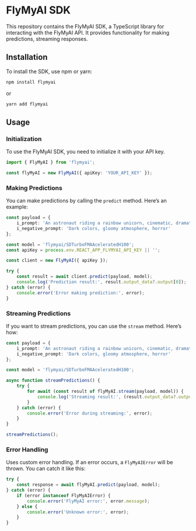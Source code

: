 # FlyMyAI SDK

This repository contains the FlyMyAI SDK, a TypeScript library for interacting with the FlyMyAI API. It provides functionality for making predictions, streaming responses.

## Installation

To install the SDK, use npm or yarn:

```bash
npm install flymyai
```

or

```bash
yarn add flymyai
```

## Usage

### Initialization

To use the FlyMyAI SDK, you need to initialize it with your API key.

```typescript
import { FlyMyAI } from 'flymyai';

const flyMyAI = new FlyMyAI({ apiKey: 'YOUR_API_KEY' });
```

### Making Predictions

You can make predictions by calling the `predict` method. Here’s an example:

```typescript
const payload = {
    i_prompt: 'An astronaut riding a rainbow unicorn, cinematic, dramatic, photorealistic',
    i_negative_prompt: 'Dark colors, gloomy atmosphere, horror'
};

const model = 'flymyai/SDTurboFMAAceleratedH100';
const apiKey = process.env.REACT_APP_FLYMYAI_API_KEY || '';

const client = new FlyMyAI({ apiKey });

try {
    const result = await client.predict(payload, model);
    console.log('Prediction result:', result.output_data?.output[0]);
} catch (error) {
    console.error('Error making prediction:', error);
}
```

### Streaming Predictions

If you want to stream predictions, you can use the `stream` method. Here’s how:

```typescript
const payload = {
    i_prompt: 'An astronaut riding a rainbow unicorn, cinematic, dramatic, photorealistic',
    i_negative_prompt: 'Dark colors, gloomy atmosphere, horror'
};

const model = 'flymyai/SDTurboFMAAceleratedH100';

async function streamPredictions() {
    try {
        for await (const result of flyMyAI.stream(payload, model)) {
            console.log('Streaming result:', (result.output_data?.output || [])[0] || '');
        }
    } catch (error) {
        console.error('Error during streaming:', error);
    }
}

streamPredictions();
```

### Error Handling

Uses custom error handling. If an error occurs, a `FlyMyAIError` will be thrown. You can catch it like this:

```typescript
try {
    const response = await flyMyAI.predict(payload, model);
} catch (error) {
    if (error instanceof FlyMyAIError) {
        console.error('FlyMyAI error:', error.message);
    } else {
        console.error('Unknown error:', error);
    }
}
```
